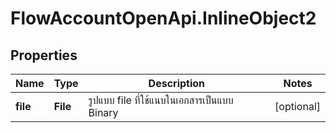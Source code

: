 # FlowAccountOpenApi.InlineObject2

## Properties

Name | Type | Description | Notes
------------ | ------------- | ------------- | -------------
**file** | **File** | รูปแบบ file ที่ใช้แนบในเอกสารเป็นแบบ Binary | [optional] 


